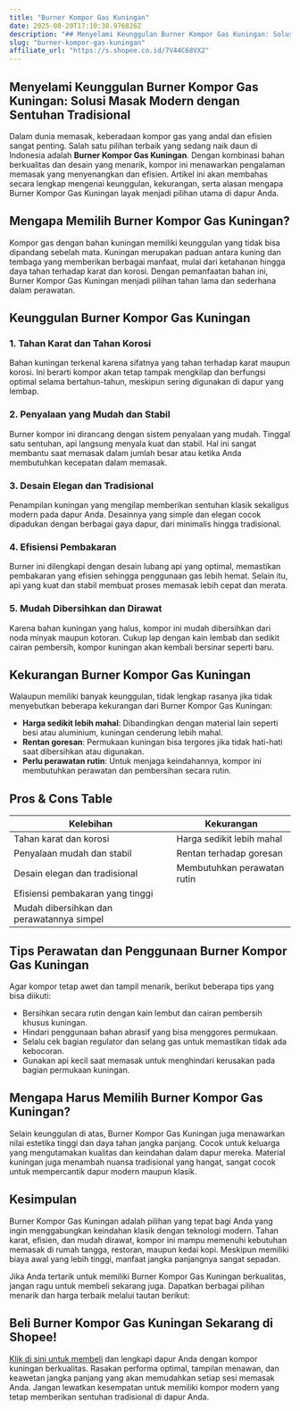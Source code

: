 ```yaml
---
title: "Burner Kompor Gas Kuningan"
date: 2025-08-20T17:10:38.976826Z
description: "## Menyelami Keunggulan Burner Kompor Gas Kuningan: Solusi Masak Modern dengan Sentuhan Tradisional..."
slug: "burner-kompor-gas-kuningan"
affiliate_url: "https://s.shopee.co.id/7V44C68VX2"
---
```

## Menyelami Keunggulan Burner Kompor Gas Kuningan: Solusi Masak Modern dengan Sentuhan Tradisional

Dalam dunia memasak, keberadaan kompor gas yang andal dan efisien sangat penting. Salah satu pilihan terbaik yang sedang naik daun di Indonesia adalah **Burner Kompor Gas Kuningan**. Dengan kombinasi bahan berkualitas dan desain yang menarik, kompor ini menawarkan pengalaman memasak yang menyenangkan dan efisien. Artikel ini akan membahas secara lengkap mengenai keunggulan, kekurangan, serta alasan mengapa Burner Kompor Gas Kuningan layak menjadi pilihan utama di dapur Anda.

## Mengapa Memilih Burner Kompor Gas Kuningan?

Kompor gas dengan bahan kuningan memiliki keunggulan yang tidak bisa dipandang sebelah mata. Kuningan merupakan paduan antara kuning dan tembaga yang memberikan berbagai manfaat, mulai dari ketahanan hingga daya tahan terhadap karat dan korosi. Dengan pemanfaatan bahan ini, Burner Kompor Gas Kuningan menjadi pilihan tahan lama dan sederhana dalam perawatan.

## Keunggulan Burner Kompor Gas Kuningan

### 1. Tahan Karat dan Tahan Korosi

Bahan kuningan terkenal karena sifatnya yang tahan terhadap karat maupun korosi. Ini berarti kompor akan tetap tampak mengkilap dan berfungsi optimal selama bertahun-tahun, meskipun sering digunakan di dapur yang lembap.

### 2. Penyalaan yang Mudah dan Stabil

Burner kompor ini dirancang dengan sistem penyalaan yang mudah. Tinggal satu sentuhan, api langsung menyala kuat dan stabil. Hal ini sangat membantu saat memasak dalam jumlah besar atau ketika Anda membutuhkan kecepatan dalam memasak.

### 3. Desain Elegan dan Tradisional

Penampilan kuningan yang mengilap memberikan sentuhan klasik sekaligus modern pada dapur Anda. Desainnya yang simple dan elegan cocok dipadukan dengan berbagai gaya dapur, dari minimalis hingga tradisional.

### 4. Efisiensi Pembakaran

Burner ini dilengkapi dengan desain lubang api yang optimal, memastikan pembakaran yang efisien sehingga penggunaan gas lebih hemat. Selain itu, api yang kuat dan stabil membuat proses memasak lebih cepat dan merata.

### 5. Mudah Dibersihkan dan Dirawat

Karena bahan kuningan yang halus, kompor ini mudah dibersihkan dari noda minyak maupun kotoran. Cukup lap dengan kain lembab dan sedikit cairan pembersih, kompor kuningan akan kembali bersinar seperti baru.

## Kekurangan Burner Kompor Gas Kuningan

Walaupun memiliki banyak keunggulan, tidak lengkap rasanya jika tidak menyebutkan beberapa kekurangan dari Burner Kompor Gas Kuningan:

- **Harga sedikit lebih mahal**: Dibandingkan dengan material lain seperti besi atau aluminium, kuningan cenderung lebih mahal.
- **Rentan goresan**: Permukaan kuningan bisa tergores jika tidak hati-hati saat dibersihkan atau digunakan.
- **Perlu perawatan rutin**: Untuk menjaga keindahannya, kompor ini membutuhkan perawatan dan pembersihan secara rutin.

## Pros & Cons Table

| **Kelebihan**                                            | **Kekurangan**                                      |
|-----------------------------------------------------------|-----------------------------------------------------|
| Tahan karat dan korosi                                  | Harga sedikit lebih mahal                           |
| Penyalaan mudah dan stabil                              | Rentan terhadap goresan                            |
| Desain elegan dan tradisional                            | Membutuhkan perawatan rutin                        |
| Efisiensi pembakaran yang tinggi                         |                                                         |
| Mudah dibersihkan dan perawatannya simpel               |                                                         |

## Tips Perawatan dan Penggunaan Burner Kompor Gas Kuningan

Agar kompor tetap awet dan tampil menarik, berikut beberapa tips yang bisa diikuti:
- Bersihkan secara rutin dengan kain lembut dan cairan pembersih khusus kuningan.
- Hindari penggunaan bahan abrasif yang bisa menggores permukaan.
- Selalu cek bagian regulator dan selang gas untuk memastikan tidak ada kebocoran.
- Gunakan api kecil saat memasak untuk menghindari kerusakan pada bagian permukaan kuningan.

## Mengapa Harus Memilih Burner Kompor Gas Kuningan?

Selain keunggulan di atas, Burner Kompor Gas Kuningan juga menawarkan nilai estetika tinggi dan daya tahan jangka panjang. Cocok untuk keluarga yang mengutamakan kualitas dan keindahan dalam dapur mereka. Material kuningan juga menambah nuansa tradisional yang hangat, sangat cocok untuk mempercantik dapur modern maupun klasik.

## Kesimpulan

Burner Kompor Gas Kuningan adalah pilihan yang tepat bagi Anda yang ingin menggabungkan keindahan klasik dengan teknologi modern. Tahan karat, efisien, dan mudah dirawat, kompor ini mampu memenuhi kebutuhan memasak di rumah tangga, restoran, maupun kedai kopi. Meskipun memiliki biaya awal yang lebih tinggi, manfaat jangka panjangnya sangat sepadan.

Jika Anda tertarik untuk memiliki Burner Kompor Gas Kuningan berkualitas, jangan ragu untuk membeli sekarang juga. Dapatkan berbagai pilihan menarik dan harga terbaik melalui tautan berikut:

## Beli Burner Kompor Gas Kuningan Sekarang di Shopee!

[Klik di sini untuk membeli](https://s.shopee.co.id/7V44C68VX2) dan lengkapi dapur Anda dengan kompor kuningan berkualitas. Rasakan performa optimal, tampilan menawan, dan keawetan jangka panjang yang akan memudahkan setiap sesi memasak Anda. Jangan lewatkan kesempatan untuk memiliki kompor modern yang tetap memberikan sentuhan tradisional di dapur Anda.